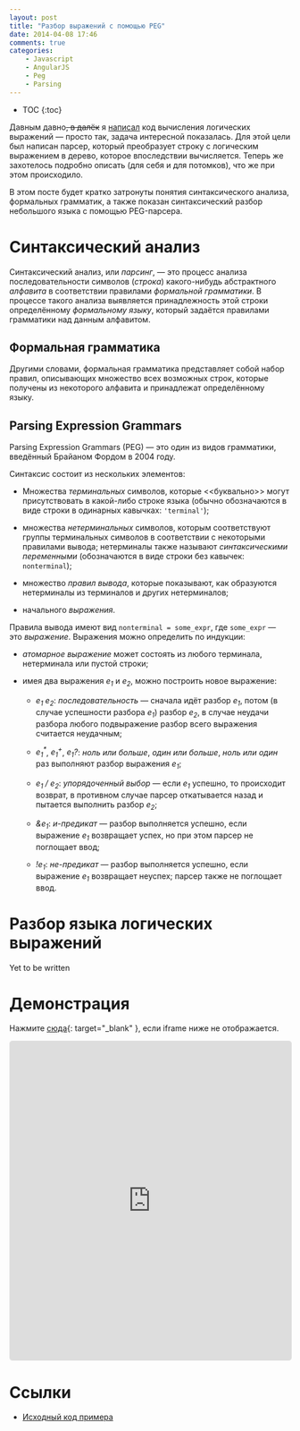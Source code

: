 ```yaml
---
layout: post
title: "Разбор выражений с помощью PEG"
date: 2014-04-08 17:46
comments: true
categories:
    - Javascript
    - AngularJS
    - Peg
    - Parsing
---
```


* TOC
{:toc}

Давным давно<s>, в далёк</s> я
[написал](http://www.cyberforum.ru/post5772306.html) код вычисления
логических выражений &mdash; просто так, задача интересной показалась.
Для этой цели был написан парсер, который преобразует строку с
логическим выражением в дерево, которое впоследствии вычисляется.
Теперь же захотелось подробно описать (для себя и для потомков), что
же при этом происходило.

В этом посте будет кратко затронуты понятия синтаксического анализа,
формальных грамматик, а также показан синтаксический разбор небольшого
языка с помощью PEG-парсера.

<!-- more -->

# Синтаксический анализ

Синтаксический анализ, или *парсинг*, &mdash; это процесс анализа
последовательности символов (*строка*) какого-нибудь абстрактного *алфавита*
в соответствии правилами *формальной грамматики*. В процессе такого
анализа выявляется принадлежность этой строки определённому
*формальному языку*, который задаётся правилами грамматики над данным
алфавитом.

## Формальная грамматика

Другими словами, формальная грамматика представляет собой набор
правил, описывающих множество всех возможных строк, которые получены
из некоторого алфавита и принадлежат определённому языку.

## Parsing Expression Grammars

Parsing Expression Grammars (PEG) &mdash; это один из видов
грамматики, введённый Брайаном Фордом в 2004 году.

Синтаксис состоит из нескольких элементов:

* Множества *терминальных* символов, которые <<буквально>> могут
  присутствовать в какой-либо строке языка (обычно обозначаются в виде
  строки в одинарных кавычках: `'terminal'`);

* множества *нетерминальных* символов, которым соответствуют группы
  терминальных символов в соответствии с некоторыми правилами вывода;
  нетерминалы также называют *синтаксическими переменными*
  (обозначаются в виде строки без кавычек: `nonterminal`);

* множество *правил вывода*, которые показывают, как образуются
  нетерминалы из терминалов и других нетерминалов;

* начального *выражения*.

Правила вывода имеют вид `nonterminal = some_expr`, где `some_expr`
&mdash; это *выражение*. Выражения можно определить по индукции:

* *атомарное выражение* может состоять из любого терминала,
  нетерминала или пустой строки;

* имея два выражения *e<sub>1</sub>* и *e<sub>2</sub>*, можно построить
  новое выражение:

    * *e<sub>1</sub>* *e<sub>2</sub>*: *последовательность* &mdash;
      сначала идёт разбор *e<sub>1</sub>*, потом (в случае успешности
      разбора *e<sub>1</sub>*) разбор *e<sub>2</sub>*, в случае
      неудачи разбора любого подвыражение разбор всего выражения
      считается неудачным;

    * *e<sub>1</sub><sup>\*</sup>*, *e<sub>1</sub><sup>+</sup>*,
      *e<sub>1</sub>?*: *ноль или больше*, *один или больше*, *ноль или
      один* раз выполняют разбор выражения *e<sub>1</sub>*;

    * *e<sub>1</sub> / e<sub>2</sub>*: *упорядоченный выбор* &mdash;
      если *e<sub>1</sub>* успешно, то происходит возврат, в противном
      случае парсер откатывается назад и пытается выполнить разбор
      *e<sub>2</sub>*;

    * *&e<sub>1</sub>*: *и-предикат* &mdash;
      разбор выполняется успешно, если выражение
      *e<sub>1</sub>* возвращает успех, но при этом парсер
      не поглощает ввод;

    * *!e<sub>1</sub>*: *не-предикат* &mdash; разбор выполняется
      успешно, если выражение *e<sub>1</sub>* возвращает неуспех;
      парсер также не поглощает ввод.

# Разбор языка логических выражений

Yet to be written

# Демонстрация

Нажмите [сюда](http://demos.smaximov.info/peg){: target="_blank" }, если iframe ниже не
отображается.

<iframe src="http://demos.smaximov.info/peg" height="570" width="100%"
        style="border-radius: 5px; border: 1px #E0E0E0 groove">
    Your browser doesn't support iframes, sorry :(
</iframe>

# Ссылки

* [Исходный код примера](https://github.com/smaximov/expression-peg-example)
